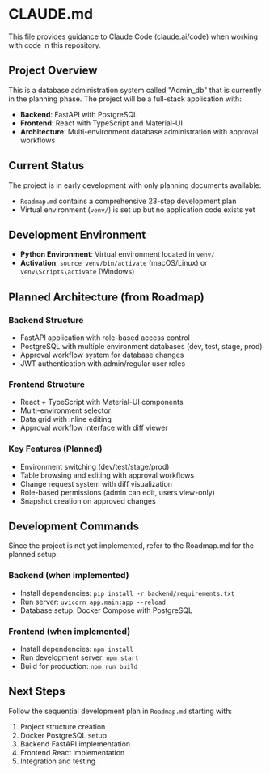 # CLAUDE.md

This file provides guidance to Claude Code (claude.ai/code) when working with code in this repository.

## Project Overview

This is a database administration system called "Admin_db" that is currently in the planning phase. The project will be a full-stack application with:
- **Backend**: FastAPI with PostgreSQL
- **Frontend**: React with TypeScript and Material-UI
- **Architecture**: Multi-environment database administration with approval workflows

## Current Status

The project is in early development with only planning documents available:
- `Roadmap.md` contains a comprehensive 23-step development plan
- Virtual environment (`venv/`) is set up but no application code exists yet

## Development Environment

- **Python Environment**: Virtual environment located in `venv/`
- **Activation**: `source venv/bin/activate` (macOS/Linux) or `venv\Scripts\activate` (Windows)

## Planned Architecture (from Roadmap)

### Backend Structure
- FastAPI application with role-based access control
- PostgreSQL with multiple environment databases (dev, test, stage, prod)
- Approval workflow system for database changes
- JWT authentication with admin/regular user roles

### Frontend Structure
- React + TypeScript with Material-UI components
- Multi-environment selector
- Data grid with inline editing
- Approval workflow interface with diff viewer

### Key Features (Planned)
- Environment switching (dev/test/stage/prod)
- Table browsing and editing with approval workflows
- Change request system with diff visualization
- Role-based permissions (admin can edit, users view-only)
- Snapshot creation on approved changes

## Development Commands

Since the project is not yet implemented, refer to the Roadmap.md for the planned setup:

### Backend (when implemented)
- Install dependencies: `pip install -r backend/requirements.txt`
- Run server: `uvicorn app.main:app --reload`
- Database setup: Docker Compose with PostgreSQL

### Frontend (when implemented)
- Install dependencies: `npm install`
- Run development server: `npm start`
- Build for production: `npm run build`

## Next Steps

Follow the sequential development plan in `Roadmap.md` starting with:
1. Project structure creation
2. Docker PostgreSQL setup
3. Backend FastAPI implementation
4. Frontend React implementation
5. Integration and testing